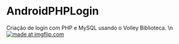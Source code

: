 # AndroidPHPLogin
Criação de login com PHP e MySQL usando o Volley Biblioteca.
\n
<a href="https://imgflip.com/gif/2upfcm"><img src="https://i.imgflip.com/2upfcm.gif" title="made at imgflip.com"/></a>
